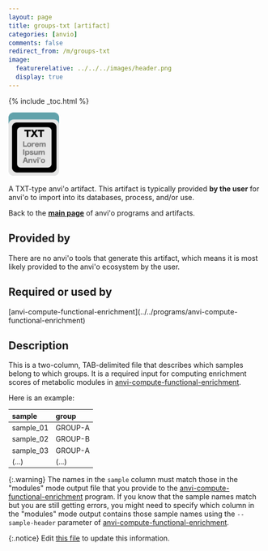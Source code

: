 ```yaml
---
layout: page
title: groups-txt [artifact]
categories: [anvio]
comments: false
redirect_from: /m/groups-txt
image:
  featurerelative: ../../../images/header.png
  display: true
---
```



{% include _toc.html %}


<img src="../../images/icons/TXT.png" alt="TXT" style="width:100px; border:none" />

A TXT-type anvi'o artifact. This artifact is typically provided **by the user** for anvi'o to import into its databases, process, and/or use.

Back to the **[main page](../../)** of anvi'o programs and artifacts.

## Provided by


There are no anvi'o tools that generate this artifact, which means it is most likely provided to the anvi'o ecosystem by the user.


## Required or used by


<p style="text-align: left" markdown="1"><span class="artifact-r">[anvi-compute-functional-enrichment](../../programs/anvi-compute-functional-enrichment)</span></p>


## Description

This is a two-column, TAB-delimited file that describes which samples belong to which groups. It is a required input for computing enrichment scores of metabolic modules in <span class="artifact-n">[anvi-compute-functional-enrichment](/software/anvio/help/main/programs/anvi-compute-functional-enrichment)</span>.

Here is an example:

|sample|group|
|:--|:--|
|sample_01|GROUP-A|
|sample_02|GROUP-B|
|sample_03|GROUP-A|
|(...)|(...)|

{:.warning}
The names in the `sample` column must match those in the "modules" mode output file that you provide to the <span class="artifact-n">[anvi-compute-functional-enrichment](/software/anvio/help/main/programs/anvi-compute-functional-enrichment)</span> program. If you know that the sample names match but you are still getting errors, you might need to specify which column in the "modules" mode output contains those sample names using the `--sample-header` parameter of <span class="artifact-n">[anvi-compute-functional-enrichment](/software/anvio/help/main/programs/anvi-compute-functional-enrichment)</span>. 


{:.notice}
Edit [this file](https://github.com/merenlab/anvio/tree/master/anvio/docs/artifacts/groups-txt.md) to update this information.


